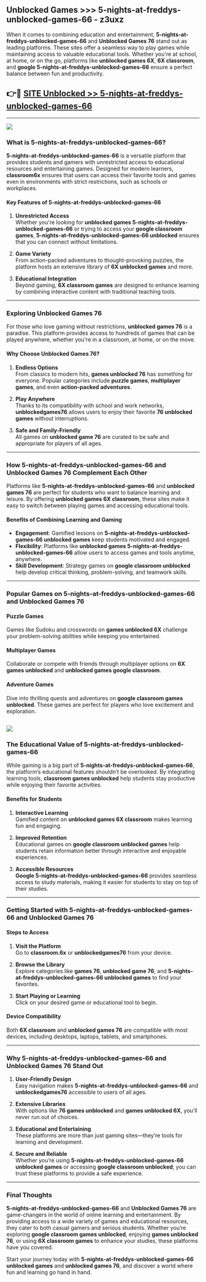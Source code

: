 ## Unblocked Games >>> 5-nights-at-freddys-unblocked-games-66 - z3uxz 

When it comes to combining education and entertainment, **5-nights-at-freddys-unblocked-games-66** and **Unblocked Games 76** stand out as leading platforms. These sites offer a seamless way to play games while maintaining access to valuable educational tools. Whether you're at school, at home, or on the go, platforms like **unblocked games 6X**, **6X classroom**, and **google 5-nights-at-freddys-unblocked-games-66** ensure a perfect balance between fun and productivity.
## 👉🔴 [SITE Unblocked >> 5-nights-at-freddys-unblocked-games-66](http://unblockedgames.edu.pl?title=5-nights-at-freddys-unblocked-games-66&ref=24J)
---
<a href="http://unblockedgames.edu.pl?title=5-nights-at-freddys-unblocked-games-66&ref=24J/"><img src="https://github.com/user-attachments/assets/438f12ca-57a4-47a3-8ead-c64da593a1e5"/></a>
### What is 5-nights-at-freddys-unblocked-games-66?  

**5-nights-at-freddys-unblocked-games-66** is a versatile platform that provides students and gamers with unrestricted access to educational resources and entertaining games. Designed for modern learners, **classroom6x** ensures that users can access their favorite tools and games even in environments with strict restrictions, such as schools or workplaces.  

#### Key Features of 5-nights-at-freddys-unblocked-games-66  

1. **Unrestricted Access**  
   Whether you're looking for **unblocked games 5-nights-at-freddys-unblocked-games-66** or trying to access your **google classroom games**, **5-nights-at-freddys-unblocked-games-66 unblocked** ensures that you can connect without limitations.  

2. **Game Variety**  
   From action-packed adventures to thought-provoking puzzles, the platform hosts an extensive library of **6X unblocked games** and more.  

3. **Educational Integration**  
   Beyond gaming, **6X classroom games** are designed to enhance learning by combining interactive content with traditional teaching tools.  



---

### Exploring Unblocked Games 76  

For those who love gaming without restrictions, **unblocked games 76** is a paradise. This platform provides access to hundreds of games that can be played anywhere, whether you're in a classroom, at home, or on the move.  

#### Why Choose Unblocked Games 76?  

1. **Endless Options**  
   From classics to modern hits, **games unblocked 76** has something for everyone. Popular categories include **puzzle games**, **multiplayer games**, and even **action-packed adventures**.  

2. **Play Anywhere**  
   Thanks to its compatibility with school and work networks, **unblockedgames76** allows users to enjoy their favorite **76 unblocked games** without interruptions.  

3. **Safe and Family-Friendly**  
   All games on **unblocked game 76** are curated to be safe and appropriate for players of all ages.  

---

### How 5-nights-at-freddys-unblocked-games-66 and Unblocked Games 76 Complement Each Other  

Platforms like **5-nights-at-freddys-unblocked-games-66** and **unblocked games 76** are perfect for students who want to balance learning and leisure. By offering **unblocked games 6X classroom**, these sites make it easy to switch between playing games and accessing educational tools.  

#### Benefits of Combining Learning and Gaming  

- **Engagement**: Gamified lessons on **5-nights-at-freddys-unblocked-games-66 unblocked games** keep students motivated and engaged.  
- **Flexibility**: Platforms like **unblocked games 5-nights-at-freddys-unblocked-games-66** allow users to access games and tools anytime, anywhere.  
- **Skill Development**: Strategy games on **google classroom unblocked** help develop critical thinking, problem-solving, and teamwork skills.  

---

### Popular Games on 5-nights-at-freddys-unblocked-games-66 and Unblocked Games 76  

#### Puzzle Games  

Games like Sudoku and crosswords on **games unblocked 6X** challenge your problem-solving abilities while keeping you entertained.  

#### Multiplayer Games  

Collaborate or compete with friends through multiplayer options on **6X games unblocked** and **unblocked games google classroom**.  

#### Adventure Games  

Dive into thrilling quests and adventures on **google classroom games unblocked**. These games are perfect for players who love excitement and exploration.  

<a href="http://download.freeplayer.one?title=5-nights-at-freddys-unblocked-games-66&ref=23D/"><img src="https://github.com/user-attachments/assets/fe0c3e91-c8e1-489c-acf0-e2f614c12fb8"/></a>
---

### The Educational Value of 5-nights-at-freddys-unblocked-games-66  

While gaming is a big part of **5-nights-at-freddys-unblocked-games-66**, the platform’s educational features shouldn’t be overlooked. By integrating learning tools, **classroom games unblocked** help students stay productive while enjoying their favorite activities.  

#### Benefits for Students  

1. **Interactive Learning**  
   Gamified content on **unblocked games 6X classroom** makes learning fun and engaging.  

2. **Improved Retention**  
   Educational games on **google classroom unblocked games** help students retain information better through interactive and enjoyable experiences.  

3. **Accessible Resources**  
   **Google 5-nights-at-freddys-unblocked-games-66** provides seamless access to study materials, making it easier for students to stay on top of their studies.  

---

### Getting Started with 5-nights-at-freddys-unblocked-games-66 and Unblocked Games 76  

#### Steps to Access  

1. **Visit the Platform**  
   Go to **classroom.6x** or **unblockedgames76** from your device.  

2. **Browse the Library**  
   Explore categories like **games 76**, **unblocked game 76**, and **5-nights-at-freddys-unblocked-games-66 unblocked games** to find your favorites.  

3. **Start Playing or Learning**  
   Click on your desired game or educational tool to begin.  

#### Device Compatibility  

Both **6X classroom** and **unblocked games 76** are compatible with most devices, including desktops, laptops, tablets, and smartphones.  

---

### Why 5-nights-at-freddys-unblocked-games-66 and Unblocked Games 76 Stand Out  

1. **User-Friendly Design**  
   Easy navigation makes **5-nights-at-freddys-unblocked-games-66** and **unblockedgames76** accessible to users of all ages.  

2. **Extensive Libraries**  
   With options like **76 games unblocked** and **games unblocked 6X**, you’ll never run out of choices.  

3. **Educational and Entertaining**  
   These platforms are more than just gaming sites—they’re tools for learning and development.  

4. **Secure and Reliable**  
   Whether you’re using **5-nights-at-freddys-unblocked-games-66 unblocked games** or accessing **google classroom unblocked**, you can trust these platforms to provide a safe experience.  

---

### Final Thoughts  

**5-nights-at-freddys-unblocked-games-66** and **Unblocked Games 76** are game-changers in the world of online learning and entertainment. By providing access to a wide variety of games and educational resources, they cater to both casual gamers and serious students. Whether you’re exploring **google classroom games unblocked**, enjoying **games unblocked 76**, or using **6X classroom games** to enhance your studies, these platforms have you covered.  

Start your journey today with **5-nights-at-freddys-unblocked-games-66 unblocked games** and **unblocked games 76**, and discover a world where fun and learning go hand in hand.  